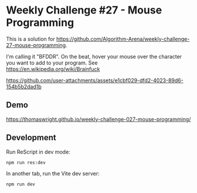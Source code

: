 # Weekly Challenge #27 - Mouse Programming

This is a solution for https://github.com/Algorithm-Arena/weekly-challenge-27-mouse-programming.

I'm calling it "BFDDR". On the beat, hover your mouse over the character you want to add to your program. See https://en.wikipedia.org/wiki/Brainfuck

https://github.com/user-attachments/assets/e1cbf029-dfd2-4023-89d6-154b5b2dad1b

## Demo

https://thomaswright.github.io/weekly-challenge-027-mouse-programming/

## Development

Run ReScript in dev mode:

```sh
npm run res:dev
```

In another tab, run the Vite dev server:

```sh
npm run dev
```
